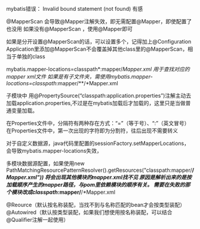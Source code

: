 mybatis错误： Invalid bound statement (not found) 有感

@MapperScan 会导致@Mapper注解失效，即无需配置@Mapper，即使配置了也没用
如果没有@MapperScan ，使用@Mapper即可

如果是分开设置@MapperScan的话，可以设置多个，记得加上@Configuration
Application里添加@MapperScan不会覆盖掉其他class里的@MapperScan，相当于单独的class


mybatis.mapper-locations=classpath*:mapper/*Mapper.xml 用于查找对应的 mapper xml文件
如果是有子文件夹，需使用mybatis.mapper-locations=classpath*:mapper/**/*Mapper.xml


子模块中 用@PropertySource(“classpath:application.properties”)注解主动去加载application.properties,不过是在mybatis加载后才加载的，这里只是当做普通变量加载。

在Properties文件中，分隔符有两种存在方式：“=”（等于号）、“:”（英文冒号）
在Properties文件中，第一次出现的字符即为分割符，往后出现不需要转义


对于自定义数据源，java代码里配置的sessionFactory.setMapperLocations，会导致mybatis.mapper-locations失效，

多模块数据源配置，如果使用new PathMatchingResourcePatternResolver().getResources("classpath:mapper/**/*Mapper.xml")) 将会出现其他模块的mapper.xml找不见
原因是解析出来的是按加载顺序产生的mapper路径，与pom里依赖模块的顺序有关。 需要在失败的那个模块改成classpath*:mapper/**/*Mapper.xml

@Reource（默认按名称装配，当找不到与名称匹配的bean才会按类型装配） 
@Autowired（默认按类型装配，如果我们想使用按名称装配，可以结合@Qualifier注解一起使用）